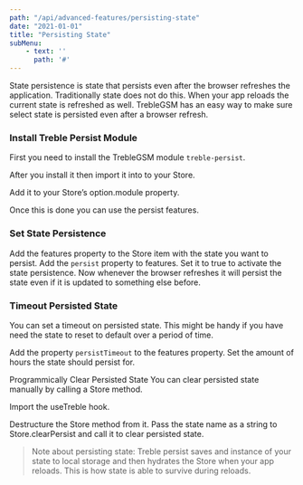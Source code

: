 ```yaml
---
path: "/api/advanced-features/persisting-state"
date: "2021-01-01"
title: "Persisting State"
subMenu: 
    - text: ''
      path: '#'
---
```


State persistence is state that persists even after the browser refreshes the application.  Traditionally state does not do this.  When your app reloads the current state is refreshed as well. TrebleGSM has an easy way to make sure select state is persisted even after a browser refresh.

### Install Treble Persist Module
First you need to install the TrebleGSM module `treble-persist`.

After you install it then import it into to your Store.

Add it to your Store’s option.module property.

Once this is done you can use the persist features.

### Set State Persistence
Add the features property to the Store item with the state you want to persist. Add the `persist` property to features. Set it to true to activate the state persistence. Now whenever the browser refreshes it will persist the state even if it is updated to something else before.

### Timeout Persisted State
You can set a timeout on persisted state. This might be handy if you have need the state to reset to default over a period of time. 

Add the property `persistTimeout` to the features property. Set the amount of hours the state should persist for.

Programmically Clear Persisted State
You can clear persisted state manually by calling a Store method.  

Import the useTreble hook.

Destructure the Store method from it. 
Pass the state name as a string to Store.clearPersist and call it to clear persisted state. 


> Note about persisting state: Treble persist saves and instance of your state to local storage and then hydrates the Store when your app reloads. This is how state is able to survive during reloads.
